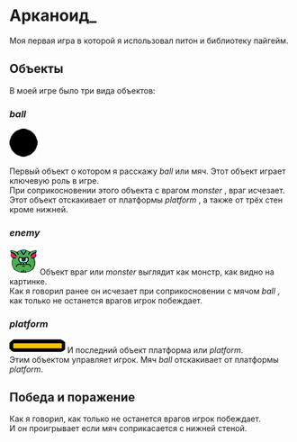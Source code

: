 # __Арканоид___
Моя первая игра в которой я использовал питон и библиотеку пайгейм.

## Объекты
В моей игре было три вида объектов:
### _ball_
![ball](ball.png)

Первый объект о котором я расскажу _ball_ или мяч. Этот объект играет ключевую роль в игре.  
При соприкосновении этого объекта с врагом _monster_ , враг исчезает.  
Этот объект отскакивает от платформы _platform_ , а также от трёх стен кроме нижней.  

### _enemy_
![eneny](enemy.png)
Объект враг или _monster_ выглядит как монстр, как видно на картинке.  
Как я говорил ранее он исчезает при соприкосновении с мячом _ball_ ,   
как только не останется врагов игрок побеждает.  

### _platform_
![platform](platform.png)
И последний объект платформа или _platform_.  
Этим объектом управляет игрок. Мяч _ball_ отскакивает от платформы _platform_.

## Победа и поражение
Как я говорил, как только не останется врагов игрок побеждает.  
И он проигрывает если мяч соприкасается с нижней стеной.

